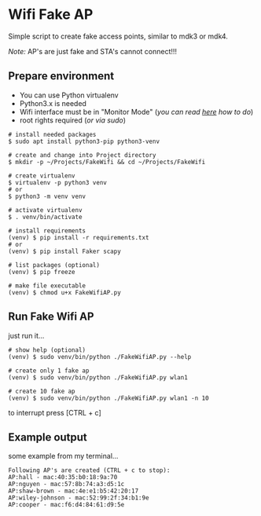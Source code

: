 # Wifi Fake AP

Simple script to create fake access points, similar to mdk3 or mdk4.

_Note:_ AP's are just fake and STA's cannot connect!!!

## Prepare environment

- You can use Python virtualenv
- Python3.x is needed
- Wifi interface must be in "Monitor Mode" (_you can read [here](https://softwaretester.info/wifi-monitor-mode-basics/) how to do_)
- root rights required (_or via sudo_)

```shell
# install needed packages
$ sudo apt install python3-pip python3-venv

# create and change into Project directory
$ mkdir -p ~/Projects/FakeWifi && cd ~/Projects/FakeWifi

# create virtualenv
$ virtualenv -p python3 venv
# or
$ python3 -m venv venv

# activate virtualenv
$ . venv/bin/activate

# install requirements
(venv) $ pip install -r requirements.txt
# or
(venv) $ pip install Faker scapy

# list packages (optional)
(venv) $ pip freeze

# make file executable
(venv) $ chmod u+x FakeWifiAP.py 
```

## Run Fake Wifi AP

just run it...

```shell
# show help (optional)
(venv) $ sudo venv/bin/python ./FakeWifiAP.py --help

# create only 1 fake ap
(venv) $ sudo venv/bin/python ./FakeWifiAP.py wlan1

# create 10 fake ap
(venv) $ sudo venv/bin/python ./FakeWifiAP.py wlan1 -n 10
```

to interrupt press [CTRL + c]

## Example output

some example from my terminal...

```shell
Following AP's are created (CTRL + c to stop):
AP:hall - mac:40:35:b0:18:9a:70
AP:nguyen - mac:57:8b:74:a3:d5:1c
AP:shaw-brown - mac:4e:e1:b5:42:20:17
AP:wiley-johnson - mac:52:99:2f:34:b1:9e
AP:cooper - mac:f6:d4:84:61:d9:5e
```

